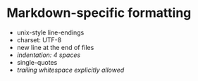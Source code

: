# Markdown-specific formatting

* unix-style line-endings
* charset: UTF-8
* new line at the end of files
* _indentation: 4 spaces_
* single-quotes
* _trailing whitespace explicitly allowed_
